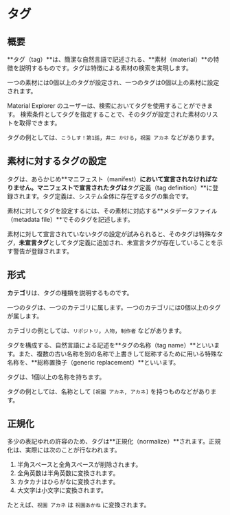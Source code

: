 # タグ

## 概要

**タグ（tag）**は、簡潔な自然言語で記述される、**素材（material）**の特徴を説明するものです。タグは特徴による素材の検索を実現します。

一つの素材には0個以上のタグが設定され、一つのタグは0個以上の素材に設定されます。

Material Explorer のユーザーは、検索においてタグを使用することができます。
検索条件としてタグを指定することで、そのタグが設定された素材のリストを取得できます。

タグの例としては、`こうしす！第1話`，`井二 かける`，`祝園 アカネ` などがあります。

## 素材に対するタグの設定

タグは、あらかじめ**マニフェスト（manifest）**において宣言されなければなりません。マニフェストで宣言されたタグは**タグ定義（tag definition）**に登録されます。タグ定義は、システム全体に存在するタグの集合です。

素材に対してタグを設定するには、その素材に対応する**メタデータファイル（metadata file）**でそのタグを記述します。

素材に対して宣言されていないタグの設定が試みられると、そのタグは特殊なタグ，**未宣言タグ**としてタグ定義に追加され、未宣言タグが存在していることを示す警告が登録されます。

## 形式

**カテゴリ**は、タグの種類を説明するものです。

一つのタグは、一つのカテゴリに属します。一つのカテゴリには0個以上のタグが属します。

カテゴリの例としては、`リポジトリ`，`人物`，`制作者` などがあります。

タグを構成する、自然言語による記述を**タグの名称（tag name）**といいます。また、複数の古い名称を別の名称で上書きして総称するために用いる特殊な名称を、**総称置換子（generic replacement）**といいます。

タグは、1個以上の名称を持ちます。

タグの例としては、名称として `[祝園 アカネ, アカネ]` を持つものなどがあります。

## 正規化

多少の表記ゆれの許容のため、タグは**正規化（normalize）**されます。正規化は、実際には次のことが行なわれます。

1. 半角スペースと全角スペースが削除されます。
1. 全角英数は半角英数に変換されます。
1. カタカナはひらがなに変換されます。
1. 大文字は小文字に変換されます。

たとえば、`祝園 アカネ` は `祝園あかね` に変換されます。
